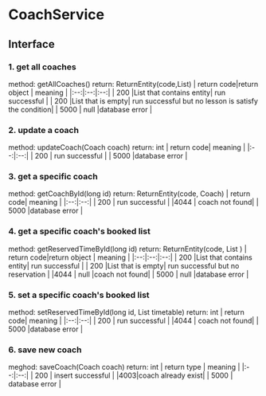 # CoachService
## Interface
### 1. get all coaches
method: getAllCoaches()
return: ReturnEntity(code,List<Coach>)
| return code|return object | meaning |
|:--:|:--:|:--:|
| 200 |List that contains entity| run successful |
| 200 |List that is empty| run successful but no lesson is satisfy the condition|
| 5000 | null |database error |

### 2. update a coach
method: updateCoach(Coach coach)
return: int
| return code| meaning |
|:--:|:--:|
| 200 | run successful |
| 5000 |database error |

### 3. get a specific coach
method: getCoachById(long id)
return: ReturnEntity(code, Coach)
| return code| meaning |
|:--:|:--:|
| 200 | run successful |
|4044 | coach not found|
| 5000 |database error |

### 4. get a specific coach's booked list
method: getReservedTimeById(long id)
return: ReturnEntity(code, List<long> )
| return code|return object | meaning |
|:--:|:--:|:--:|
| 200 |List that contains entity| run successful |
| 200 |List that is empty| run successful but no reservation  |
|4044 | null |coach not found|
| 5000 | null |database error |

### 5. set a specific coach's booked list
method: setReservedTimeById(long id, List<Long> timetable)
return: int
| return code| meaning |
|:--:|:--:|
| 200 | run successful |
|4044 | coach not found|
| 5000 |database error |

### 6. save new coach
meghod: saveCoach(Coach coach)
return: int
| return type | meaning |
|:--:|:--:|
| 200 | insert successful |
|4003|coach already exist|
| 5000 | database error |